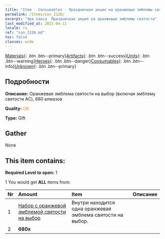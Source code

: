 ```yaml
---
title: "Item - Consumables - Праздничная акция на оранжевые эмблемы святости"
permalink: /Items/con_2126/
excerpt: "Эра хаоса  Праздничная акция на оранжевые эмблемы святости"
last_modified_at: 2021-04-11
locale: ru
ref: "con_2126.md"
toc: false
classes: wide
---
```

 [Materials](/ru/Items/){: .btn .btn--primary}[Artifacts](/ru/Items/Artifacts/){: .btn .btn--success}[Units](/ru/Items/Units/){: .btn .btn--warning}[Heroes](/ru/Items/Heroes/){: .btn .btn--danger}[Consumables](/ru/Items/Consumables/){: .btn .btn--info}[Unknown](/ru/Items/Unknown/){: .btn .btn--primary}

## Подробности
 **Описание:** Оранжевая эмблема святости на выбор (включая эмблему святости AC), 680 алмазов

 **Quality:** <span style="color: #FF8C00">OK</span>

 **Type:** Gift

## Gather

  None

## This item contains:

 **Required Level to open:** 1

 1 You would get **ALL** items  from:

  | Nr | Amount |     Item    | Описание |
  |:---|:-------|:------------|:-----------:|
  | 1 | [Набор с оранжевой эмблемой святости на выбор](/ru/Items/con_1943/) | Внутри находится одна оранжевая эмблема святости на выбор. | 
  | 2 |  **680x** | <i class="fas fa-gem"/> |  | 
